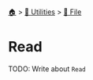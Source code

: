 <!--startTocHeader-->
[🏠](../../README.md) > [🔧 Utilities](../README.md) > [📁 File](README.md)
# Read
<!--endTocHeader-->

TODO: Write about `Read`

<!--startTocSubTopic-->
<!--endTocSubTopic-->